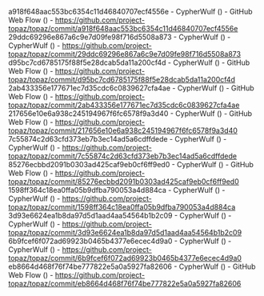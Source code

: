 a918f648aac553bc6354c11d46840707ecf4556e - CypherWulf () - GitHub Web Flow () - https://github.com/project-topaz/topaz/commit/a918f648aac553bc6354c11d46840707ecf4556e
29ddc69296e867a6c9e7d09fe98f716d5508a873 - CypherWulf () - CypherWulf () - https://github.com/project-topaz/topaz/commit/29ddc69296e867a6c9e7d09fe98f716d5508a873
d95bc7cd6785175f88f5e28dcab5da11a200cf4d - CypherWulf () - GitHub Web Flow () - https://github.com/project-topaz/topaz/commit/d95bc7cd6785175f88f5e28dcab5da11a200cf4d
2ab433356e177671ec7d35cdc6c0839627cfa4ae - CypherWulf () - GitHub Web Flow () - https://github.com/project-topaz/topaz/commit/2ab433356e177671ec7d35cdc6c0839627cfa4ae
217656e10e6a938c245194967f6fc6578f9a3d40 - CypherWulf () - GitHub Web Flow () - https://github.com/project-topaz/topaz/commit/217656e10e6a938c245194967f6fc6578f9a3d40
7c55874c2d63cfd373eb7b3ec14ad5a6cdffdede - CypherWulf () - CypherWulf () - https://github.com/project-topaz/topaz/commit/7c55874c2d63cfd373eb7b3ec14ad5a6cdffdede
85276ecbbd2091b0303ad425caf9eb0cf6ff9ed0 - CypherWulf () - GitHub Web Flow () - https://github.com/project-topaz/topaz/commit/85276ecbbd2091b0303ad425caf9eb0cf6ff9ed0
1598ff364c18ea0ffa05b9dfba790053a4d884ca - CypherWulf () - CypherWulf () - https://github.com/project-topaz/topaz/commit/1598ff364c18ea0ffa05b9dfba790053a4d884ca
3d93e6624ea1b8da97d5d1aad4aa54564b1b2c09 - CypherWulf () - CypherWulf () - https://github.com/project-topaz/topaz/commit/3d93e6624ea1b8da97d5d1aad4aa54564b1b2c09
6b9fcef6f072ad69923b0465b4377e6ecec4d9a0 - CypherWulf () - CypherWulf () - https://github.com/project-topaz/topaz/commit/6b9fcef6f072ad69923b0465b4377e6ecec4d9a0
eb8664d468f76f74be777822e5a0a5927fa82606 - CypherWulf () - GitHub Web Flow () - https://github.com/project-topaz/topaz/commit/eb8664d468f76f74be777822e5a0a5927fa82606
